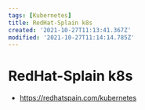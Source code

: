 ```yaml
---
tags: [Kubernetes]
title: RedHat-Splain k8s
created: '2021-10-27T11:13:41.367Z'
modified: '2021-10-27T11:14:14.785Z'
---
```


# RedHat-Splain k8s

* https://redhatspain.com/kubernetes

